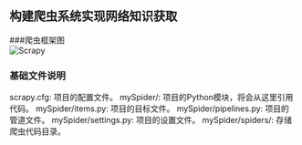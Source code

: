 ## 构建爬虫系统实现网络知识获取 
###爬虫框架图  
![Scrapy](/image/Scrapy.jpg)
### 基础文件说明  
scrapy.cfg: 项目的配置文件。
mySpider/: 项目的Python模块，将会从这里引用代码。
mySpider/items.py: 项目的目标文件。
mySpider/pipelines.py: 项目的管道文件。
mySpider/settings.py: 项目的设置文件。
mySpider/spiders/: 存储爬虫代码目录。
